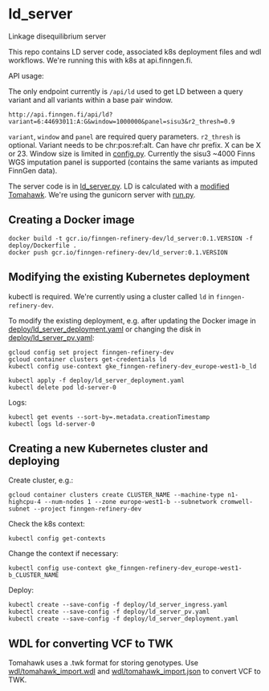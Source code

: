 # ld_server
Linkage disequilibrium server

This repo contains LD server code, associated k8s deployment files and wdl workflows. We're running this with k8s at api.finngen.fi.

API usage:

The only endpoint currently is `/api/ld` used to get LD between a query variant and all variants within a base pair window.

`http://api.finngen.fi/api/ld?variant=6:44693011:A:G&window=1000000&panel=sisu3&r2_thresh=0.9`

`variant`, `window` and `panel` are required query parameters. `r2_thresh` is optional. Variant needs to be chr:pos:ref:alt. Can have chr prefix. X can be X or 23. Window size is limited in [config.py](config.py). Currently the sisu3 ~4000 Finns WGS imputation panel is supported (contains the same variants as imputed FinnGen data).

The server code is in [ld_server.py](ld_server.py). LD is calculated with a [modified Tomahawk](https://github.com/FINNGEN/tomahawk). We're using the gunicorn server with [run.py](run.py).

## Creating a Docker image

```
docker build -t gcr.io/finngen-refinery-dev/ld_server:0.1.VERSION -f deploy/Dockerfile .
docker push gcr.io/finngen-refinery-dev/ld_server:0.1.VERSION
```

## Modifying the existing Kubernetes deployment

kubectl is required. We're currently using a cluster called `ld` in `finngen-refinery-dev`.

To modify the existing deployment, e.g. after updating the Docker image in [deploy/ld_server_deployment.yaml](deploy/ld_server_deployment.yaml) or changing the disk in [deploy/ld_server_pv.yaml](deploy/ld_server_pv.yaml):

```
gcloud config set project finngen-refinery-dev
gcloud container clusters get-credentials ld
kubectl config use-context gke_finngen-refinery-dev_europe-west1-b_ld
```

```
kubectl apply -f deploy/ld_server_deployment.yaml
kubectl delete pod ld-server-0
```

Logs:

```
kubectl get events --sort-by=.metadata.creationTimestamp
kubectl logs ld-server-0
```

## Creating a new Kubernetes cluster and deploying

Create cluster, e.g.:

```
gcloud container clusters create CLUSTER_NAME --machine-type n1-highcpu-4 --num-nodes 1 --zone europe-west1-b --subnetwork cromwell-subnet --project finngen-refinery-dev
```

Check the k8s context:

```
kubectl config get-contexts
```

Change the context if necessary:

```
kubectl config use-context gke_finngen-refinery-dev_europe-west1-b_CLUSTER_NAME
```

Deploy:

```
kubectl create --save-config -f deploy/ld_server_ingress.yaml
kubectl create --save-config -f deploy/ld_server_pv.yaml
kubectl create --save-config -f deploy/ld_server_deployment.yaml
```

## WDL for converting VCF to TWK

Tomahawk uses a .twk format for storing genotypes. Use [wdl/tomahawk_import.wdl](wdl/tomahawk_import.wdl) and [wdl/tomahawk_import.json](wdl/tomahawk_import.json) to convert VCF to TWK.
